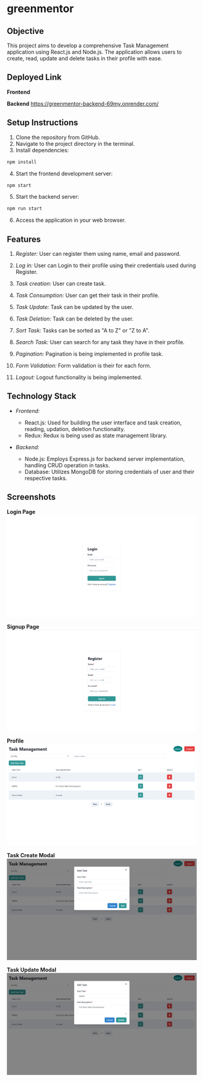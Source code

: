 # greenmentor

## Objective

This project aims to develop a comprehensive Task Management application using React.js and Node.js. The application allows users to create, read, update and delete tasks in their profile with ease.

## Deployed Link

**Frontend** 

**Backend** https://greenmentor-backend-69my.onrender.com/

## Setup Instructions

1. Clone the repository from GitHub.
2. Navigate to the project directory in the terminal.
3. Install dependencies:

```bash
npm install
```  
4. Start the frontend development server:

```bash
npm start
```

5. Start the backend server:

```bash
npm run start
```

6. Access the application in your web browser.

## Features

1. *Register:* User can register them using name, email and password.

2. *Log in:* User can Login to their profile using their credentials used during Register.

3. *Task creation:* User can create task.

4. *Task Consumption:* User can get their task in their profile.

5. *Task Update:* Task can be updated by the user.

6. *Task Deletion:* Task can be deleted by the user.

7. *Sort Task:* Tasks can be sorted as "A to Z" or "Z to A".

8. *Search Task:* User can search for any task they have in their profile.

9. *Pagination:* Pagination is being implemented in profile task.

10. *Form Validation:* Form validation is their for each form.

11. *Logout:* Logout functionality is being implemented.

## Technology Stack

- *Frontend:*
  - React.js: Used for building the user interface and task creation, reading, updation, deletion functionality.
  - Redux: Redux is being used as state management library.

- *Backend:*
  - Node.js: Employs Express.js for backend server implementation, handling CRUD operation in tasks.
  - Database: Utilizes MongoDB for storing credentials of user and their respective tasks.

## Screenshots

**Login Page**
![Login Page](/frontend/src/images/1.png)

**Signup Page**
![Signup Page](/frontend/src/images/2.png)

**Profile**
![Profile](/frontend/src/images/3.png)

**Task Create Modal**
![Task Create Modal](/frontend/src/images/4.png)

**Task Update Modal**
![Task Update Modal](/frontend/src/images/5.png)



